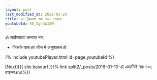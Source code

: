```yaml
---
layout: post
last_modified_at: 2021-03-29
title: ॐ ोुषधाया नमः १०८ टाइम्स
youtubeId: S0_CgrUw15M
---
```

 
 
 ॐ सर्वाश्रयाया क्रमाया नमः  
 
 -  जिसके पास हर चीज में अनुशासन हो 
 
  
 
  
 
 
 
 
 
 


{% include youtubePlayer.html id=page.youtubeId %}
 
[Next]({{ site.baseurl }}{% link  split2/_posts/2016-01-10-ॐ अमानिने नमः १०८ टाइम्स.md%})
 
